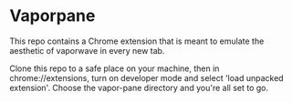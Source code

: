 # Vaporpane

This repo contains a Chrome extension that is meant to emulate the aesthetic of vaporwave in every new tab.

Clone this repo to a safe place on your machine, then in chrome://extensions, turn on developer mode and select 'load unpacked extension'. Choose the vapor-pane directory and you're all set to go.

